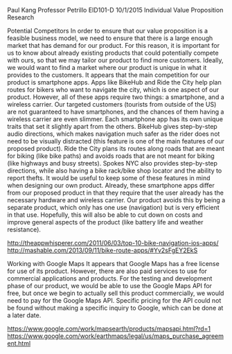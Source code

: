 Paul Kang
Professor Petrillo
EID101-D
10/1/2015
Individual Value Proposition Research

Potential Competitors
	In order to ensure that our value proposition is a feasible business model, we need to ensure that there is a large enough market that has demand for our product. For this reason, it is important for us to know about already existing products that could potentially compete with ours, so that we may tailor our product to find more customers. Ideally, we would want to find a market where our product is unique in what it provides to the customers.
	It appears that the main competition for our product is smartphone apps. Apps like BikeHub and Ride the City help plan routes for bikers who want to navigate the city, which is one aspect of our product. However, all of these apps require two things: a smartphone, and a wireless carrier. Our targeted customers (tourists from outside of the US) are not guaranteed to have smartphones, and the chances of them having a wireless carrier are even slimmer.
	Each smartphone app has its own unique traits that set it slightly apart from the others. BikeHub gives step-by-step audio directions, which makes navigation much safer as the rider does not need to be visually distracted (this feature is one of the main features of our proposed product). Ride the City plans its routes along roads that are meant for biking (like bike paths) and avoids roads that are not meant for biking (like highways and busy streets). Spokes NYC also provides step-by-step directions, while also having a bike rack/bike shop locator and the ability to report thefts. It would be useful to keep some of these features in mind when designing our own product.
	Already, these smartphone apps differ from our proposed product in that they require that the user already has the necessary hardware and wireless carrier. Our product avoids this by being a separate product, which only has one use (navigation) but is very efficient in that use. Hopefully, this will also be able to cut down on costs and improve general aspects of the product (like battery life and weather resistance).

http://theappwhisperer.com/2011/06/03/top-10-bike-navigation-ios-apps/
http://mashable.com/2013/09/11/bike-route-apps/#Yv2sFgEY2EkS


Working with Google Maps
	It appears that Google Maps has a free license for use of its product. However, there are also paid services to use for commercial applications and products. For the testing and development phase of our product, we would be able to use the Google Maps API for free, but once we begin to actually sell this product commercially, we would need to pay for the Google Maps API. Specific pricing for the API could not be found without making a specific inquiry to Google, which can be done at a later date.

https://www.google.com/work/mapsearth/products/mapsapi.html?rd=1
https://www.google.com/work/earthmaps/legal/us/maps_purchase_agreement.html

